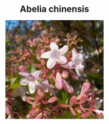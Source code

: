 <h1 align='center'>Abelia chinensis</h1>
<p align="center">
    <img 
        align='center'
        width='320'
        src="../images/abelia%20chinensis.png" 
        alt='Abelia chinensis' />
</p>
